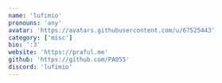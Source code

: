 ```yaml
---
name: 'lufimio'
pronouns: 'any'
avatar: 'https://avatars.githubusercontent.com/u/67525443'
category: ['misc']
bio: ':3'
website: 'https://praful.me'
github: 'https://github.com/PA055'
discord: 'lufimio'
---
```

